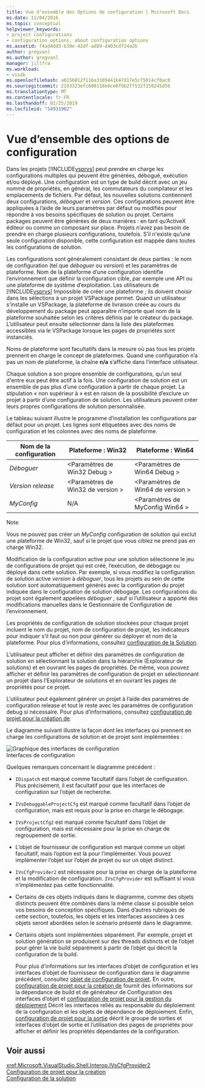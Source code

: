 ```yaml
---
title: Vue d’ensemble des Options de configuration | Microsoft Docs
ms.date: 11/04/2016
ms.topic: conceptual
helpviewer_keywords:
- project configurations
- configuration options, about configuration options
ms.assetid: f4ad4dd3-b39e-42df-ad89-d403cdf24a2b
author: gregvanl
ms.author: gregvanl
manager: jillfra
ms.workload:
- vssdk
ms.openlocfilehash: a0156012f116a3189441b47d17e5c75014cf8ac0
ms.sourcegitcommit: 2193323efc608118e0ce6f6b2ff532f158245d56
ms.translationtype: MT
ms.contentlocale: fr-FR
ms.lasthandoff: 01/25/2019
ms.locfileid: "54931902"
---
```

# <a name="configuration-options-overview"></a>Vue d’ensemble des options de configuration
Dans les projets [!INCLUDE[vsprvs](../../code-quality/includes/vsprvs_md.md)] peut prendre en charge les configurations multiples qui peuvent être générées, débogué, exécution et/ou déployé. Une configuration est un type de build décrit avec un jeu nommé de propriétés, en général, les commutateurs du compilateur et les emplacements de fichiers. Par défaut, les nouvelles solutions contiennent deux configurations, *déboguer* et *version*. Ces configurations peuvent être appliquées à l’aide de leurs paramètres par défaut ou modifiés pour répondre à vos besoins spécifiques de solution ou projet. Certains packages peuvent être générées de deux manières : en tant qu’ActiveX éditeur ou comme un composant sur place. Projets n’avez pas besoin de prendre en charge plusieurs configurations, toutefois. S’il n'existe qu’une seule configuration disponible, cette configuration est mappée dans toutes les configurations de solution.  
  
 Les configurations sont généralement consistant de deux parties : le nom de configuration (tel que *déboguer* ou *version*) et les paramètres de plateforme. Nom de la plateforme d’une configuration identifie l’environnement que définir la configuration cible, par exemple une API ou une plateforme de système d’exploitation. Les utilisateurs de [!INCLUDE[vsprvs](../../code-quality/includes/vsprvs_md.md)] Impossible de créer une plateforme ; ils doivent choisir dans les sélections à un projet VSPackage permet. Quand un utilisateur s’installe un VSPackage, la plateforme de livraison créée au cours du développement du package peut apparaître n’importe quel nom de la plateforme souhaitée selon les critères définis par le créateur du package. L’utilisateur peut ensuite sélectionner dans la liste des plateformes accessibles via le VSPackage lorsque les pages de propriétés sont instanciés.  
  
 Noms de plateforme sont facultatifs dans la mesure où pas tous les projets prennent en charge le concept de plateformes. Quand une configuration n’a pas un nom de plateforme, la chaîne **n/a** s’affiche dans l’interface utilisateur.  
  
 Chaque solution a son propre ensemble de configurations, qu’un seul d'entre eux peut être actif à la fois. Une configuration de solution est un ensemble de pas plus d’une configuration à partir de chaque projet. La stipulation « non supérieur à » est en raison de la possibilité d’exclure un projet à partir d’une configuration de solution. Les utilisateurs peuvent créer leurs propres configurations de solution personnalisée.  
  
 Le tableau suivant illustre le programme d’installation les configurations par défaut pour un projet. Les lignes sont étiquetées avec des noms de configuration et les colonnes avec des noms de plateforme.  
  
|Nom de la configuration|Plateforme : Win32|Plateforme : Win64|  
|------------------------|----------------------|----------------------|  
|*Déboguer*|\<Paramètres de Win32 Debug >|\<Paramètres de Win64 Debug >|  
|*Version release*|\<Paramètres de Win32 de version >|\<Paramètres de Win64 de version >|  
|*MyConfig*|N/A|\<Paramètres de MyConfig Win64 >|  
  
> [!NOTE]
>  Vous ne pouvez pas créer un *MyConfig* configuration de solution qui exclut une plateforme de Win32, sauf si le projet que vous ciblez ne prend pas en charge Win32.  
  
 Modification de la configuration active pour une solution sélectionne le jeu de configurations de projet qui est créé, l’exécution, de débogage ou déployé dans cette solution. Par exemple, si vous modifiez la configuration de solution active *version* à *déboguer*, tous les projets au sein de cette solution sont automatiquement générés avec la configuration du projet indiquée dans le configuration de solution débogage. Les configurations du projet sont également appelées *déboguer* , sauf si l’utilisateur a apporté des modifications manuelles dans le Gestionnaire de Configuration de l’environnement.  
  
 Les propriétés de configuration de solution stockées pour chaque projet incluent le nom du projet, nom de configuration de projet, les indicateurs pour indiquer s’il faut ou non pour générer ou déployer et nom de la plateforme. Pour plus d’informations, consultez [configuration de la Solution](../../extensibility/internals/solution-configuration.md).  
  
 L’utilisateur peut afficher et définir des paramètres de configuration de solution en sélectionnant la solution dans la hiérarchie (Explorateur de solutions) et en ouvrant les pages de propriétés. De même, vous pouvez afficher et définir les paramètres de configuration de projet en sélectionnant un projet dans l’Explorateur de solutions et en ouvrant les pages de propriétés pour ce projet.  
  
 L’utilisateur peut également générer un projet à l’aide des paramètres de configuration release et tout le reste avec les paramètres de configuration debug si nécessaire. Pour plus d’informations, consultez [configuration de projet pour la création de](../../extensibility/internals/project-configuration-for-building.md).  
  
 Le diagramme suivant illustre la façon dont les interfaces qui prennent en charge les configurations de solution et de projet sont implémentées :  
  
 ![Graphique des interfaces de configuration](../../extensibility/internals/media/vsconfiginterfaces.gif "vsConfigInterfaces")  
Interfaces de configuration  
  
 Quelques remarques concernant le diagramme précédent :  
  
- `IDispatch` est marqué comme facultatif dans l’objet de configuration. Plus précisément, il est facultatif pour que les interfaces de configuration sur l’objet de recherche.  
  
- `IVsDebuggableProjectCfg` est marqué comme facultatif dans l’objet de configuration, mais est requis pour la prise en charge le débogage.  
  
- `IVsProjectCfg2` est marqué comme facultatif dans l’objet de configuration, mais est nécessaire pour la prise en charge de regroupement de sortie.  
  
- L’objet de fournisseur de configuration est marqué comme un objet facultatif, mais l’option est là pour l’implémenter. Vous pouvez implémenter l’objet sur l’objet de projet ou sur un objet distinct.  
  
- `IVsCfgProvider2` est nécessaire pour la prise en charge de la plateforme et la modification de configuration. `IVsCfgProvider` est suffisant si vous n’implémentez pas cette fonctionnalité.  
  
- Certains de ces objets indiqués dans le diagramme, comme des objets distincts peuvent être combinés dans la même classe si possible selon vos besoins de conception spécifiques. Dans d’autres rubriques de cette section, toutefois, les objets et les interfaces associées à ces objets seront abordées selon le scénario présenté dans le diagramme.  
  
- Certains objets sont implémentées séparément. Par exemple, projet et solution génération se produisent sur des threads distincts et de l’objet pour gérer la vie build séparément à partir de l’objet qui décrit la configuration de la build.  
  
  Pour plus d’informations sur les interfaces d’objet de configuration et les interfaces d’objet de fournisseur de configuration dans le diagramme précédent, consultez [objet de configuration de projet](../../extensibility/internals/project-configuration-object.md). En outre, [configuration de projet pour la création de](../../extensibility/internals/project-configuration-for-building.md) fournit des informations sur la dépendance de build et de générateur de Configuration des interfaces d’objet et [configuration de projet pour la gestion du déploiement](../../extensibility/internals/project-configuration-for-managing-deployment.md) Décrit les interfaces reliés au responsable du déploiement de la configuration et les objets de dépendance de déploiement. Enfin, [configuration de projet pour la sortie](../../extensibility/internals/project-configuration-for-output.md) décrit le groupe de sorties et interfaces d’objet de sortie et l’utilisation des pages de propriétés pour afficher et définir les propriétés dépendantes de la configuration.  
  
## <a name="see-also"></a>Voir aussi  
 <xref:Microsoft.VisualStudio.Shell.Interop.IVsCfgProvider2>   
 [Configuration de projet pour la création](../../extensibility/internals/project-configuration-for-building.md)   
 [Configuration de la solution](../../extensibility/internals/solution-configuration.md)
